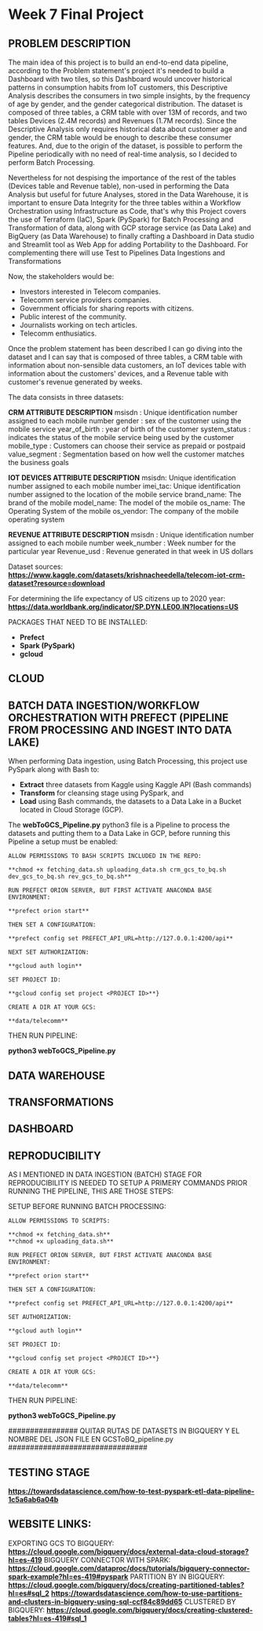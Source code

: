 # Week 7 Final Project


## PROBLEM DESCRIPTION

The main idea of this project is to build an end-to-end data pipeline, according to the Problem statement's project it's needed to build a Dashboard with two tiles, so this Dashboard would uncover historical patterns in consumption habits from IoT customers, this Descriptive Analysis describes the consumers in two simple insights, by the frequency of age by gender, and the gender categorical distribution. The dataset is composed of three tables, a CRM table with over 13M of records, and two tables Devices (2.4M records) and Revenues (1.7M records). Since the Descriptive Analysis only requires historical data about customer age and gender, the CRM table would be enough to describe these consumer features. And, due to the origin of the dataset, is possible to perform the Pipeline periodically with no need of real-time analysis, so I decided to perform Batch Processing.

Nevertheless for not despising the importance of the rest of the tables (Devices table and Revenue table), non-used in performing the Data Analysis but useful for future Analyses, stored in the Data Warehouse, it is important to ensure Data Integrity for the three tables within a Workflow Orchestration using Infrastructure as Code, that's why this Project covers the use of Terraform (IaC), Spark (PySpark) for Batch Processing and Transformation of data, along with GCP storage service (as Data Lake) and BigQuery (as Data Warehouse) to finally crafting a Dashboard in Data studio and Streamlit tool as Web App for adding Portability to the Dashboard. For complementing there will use Test to Pipelines Data Ingestions and Transformations

Now, the stakeholders would be:

- Investors interested in Telecom companies.
- Telecomm service providers companies.
- Government officials for sharing reports with citizens.
- Public interest of the community.
- Journalists working on tech articles.
- Telecomm enthusiatics.

Once the problem statement has been described I can go diving into the dataset and I can say that is composed of three tables, a CRM table with information about non-sensible data customers, an IoT devices table with information about the customers' devices, and a Revenue table with customer's revenue generated by weeks.

The data consists in three datasets: 

**CRM ATTRIBUTE DESCRIPTION** 
msisdn  : Unique identification number assigned to each mobile number
gender  : sex of the customer using the mobile service
year_of_birth  : year of birth of the customer
system_status  : indicates the status of the mobile service being used by the customer
mobile_type  : Customers can choose their service as prepaid or postpaid
value_segment  : Segmentation based on how well the customer matches the business goals

**IOT DEVICES ATTRIBUTE DESCRIPTION**
msisdn: Unique identification number assigned to each mobile number
imei_tac: Unique identification number assigned to the location of the mobile service
brand_name: The brand of the mobile
model_name: The model of the mobile
os_name: The Operating System of the mobile
os_vendor: The company of the mobile operating system

**REVENUE ATTRIBUTE DESCRIPTION**
msisdn  : Unique identification number assigned to each mobile number
week_number : Week number for the particular year
Revenue_usd : Revenue generated in that week in US dollars

Dataset sources: 
**https://www.kaggle.com/datasets/krishnacheedella/telecom-iot-crm-dataset?resource=download**

For determining the life expectancy of US citizens up to 2020 year:
**https://data.worldbank.org/indicator/SP.DYN.LE00.IN?locations=US**

PACKAGES THAT NEED TO BE INSTALLED:
- **Prefect**
- **Spark (PySpark)**
- **gcloud**

## CLOUD

## BATCH DATA INGESTION/WORKFLOW ORCHESTRATION WITH PREFECT (PIPELINE FROM PROCESSING AND INGEST INTO DATA LAKE)

When performing Data ingestion, using Batch Processing, this project use PySpark along with Bash to:

- **Extract** three datasets from Kaggle using Kaggle API (Bash commands)
- **Transform** for cleansing stage using PySpark, and 
- **Load** using Bash commands, the datasets to a Data Lake in a Bucket located in Cloud Storage (GCP).

The **webToGCS_Pipeline.py** python3 file is a Pipeline to process the datasets and putting them to a Data Lake in GCP, before running this Pipeline a setup must be enabled:

	ALLOW PERMISSIONS TO BASH SCRIPTS INCLUDED IN THE REPO:
	
	**chmod +x fetching_data.sh uploading_data.sh crm_gcs_to_bq.sh dev_gcs_to_bq.sh rev_gcs_to_bq.sh**
	
	RUN PREFECT ORION SERVER, BUT FIRST ACTIVATE ANACONDA BASE ENVIRONMENT:

	**prefect orion start**

	THEN SET A CONFIGURATION:

	**prefect config set PREFECT_API_URL=http://127.0.0.1:4200/api**

	NEXT SET AUTHORIZATION:

	**gcloud auth login**

	SET PROJECT ID:

	**gcloud config set project <PROJECT ID>**}
	
	CREATE A DIR AT YOUR GCS:
	
	**data/telecomm**

THEN RUN PIPELINE:

**python3 webToGCS_Pipeline.py**




## DATA WAREHOUSE


## TRANSFORMATIONS


## DASHBOARD


## REPRODUCIBILITY

AS I MENTIONED IN DATA INGESTION (BATCH) STAGE FOR REPRODUCIBILITY IS NEEDED TO SETUP A PRIMERY COMMANDS PRIOR RUNNING THE PIPELINE, THIS ARE THOSE STEPS:

SETUP BEFORE RUNNING BATCH PROCESSING:

	ALLOW PERMISSIONS TO SCRIPTS:
	
	**chmod +x fetching_data.sh**
	**chmod +x uploading_data.sh**

	RUN PREFECT ORION SERVER, BUT FIRST ACTIVATE ANACONDA BASE ENVIRONMENT:

	**prefect orion start**

	THEN SET A CONFIGURATION:

	**prefect config set PREFECT_API_URL=http://127.0.0.1:4200/api**

	SET AUTHORIZATION:

	**gcloud auth login**

	SET PROJECT ID:

	**gcloud config set project <PROJECT ID>**}
	
	CREATE A DIR AT YOUR GCS:
	
	**data/telecomm**

THEN RUN PIPELINE:

**python3 webToGCS_Pipeline.py**


################ QUITAR RUTAS DE DATASETS IN BIGQUERY Y EL NOMBRE DEL JSON FILE EN GCSToBQ_pipeline.py ################################


## TESTING STAGE

**https://towardsdatascience.com/how-to-test-pyspark-etl-data-pipeline-1c5a6ab6a04b**


## WEBSITE LINKS:

EXPORTING GCS TO BIGQUERY:
**https://cloud.google.com/bigquery/docs/external-data-cloud-storage?hl=es-419**
BIGQUERY CONNECTOR WITH SPARK:
**https://cloud.google.com/dataproc/docs/tutorials/bigquery-connector-spark-example?hl=es-419#pyspark**
PARTITION BY IN BIGQUERY:
**https://cloud.google.com/bigquery/docs/creating-partitioned-tables?hl=es#sql_2**
**https://towardsdatascience.com/how-to-use-partitions-and-clusters-in-bigquery-using-sql-ccf84c89dd65**
CLUSTERED BY BIGQUERY:
**https://cloud.google.com/bigquery/docs/creating-clustered-tables?hl=es-419#sql_1**




